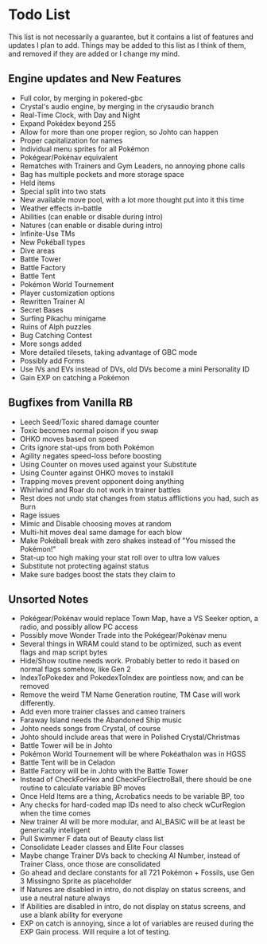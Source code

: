 # Todo List

This list is not necessarily a guarantee, but it contains a list of features and updates I plan to add. 
Things may be added to this list as I think of them, and removed if they are added or I change my mind.

## Engine updates and New Features
* Full color, by merging in pokered-gbc
* Crystal's audio engine, by merging in the crysaudio branch
* Real-Time Clock, with Day and Night
* Expand Pokédex beyond 255
* Allow for more than one proper region, so Johto can happen
* Proper capitalization for names
* Individual menu sprites for all Pokémon
* Pokégear/Pokénav equivalent
* Rematches with Trainers and Gym Leaders, no annoying phone calls
* Bag has multiple pockets and more storage space
* Held items
* Special split into two stats
* New available move pool, with a lot more thought put into it this time
* Weather effects in-battle
* Abilities (can enable or disable during intro)
* Natures (can enable or disable during intro)
* Infinite-Use TMs
* New Pokéball types
* Dive areas
* Battle Tower
* Battle Factory
* Battle Tent
* Pokémon World Tournement
* Player customization options
* Rewritten Trainer AI
* Secret Bases
* Surfing Pikachu minigame
* Ruins of Alph puzzles
* Bug Catching Contest
* More songs added
* More detailed tilesets, taking advantage of GBC mode
* Possibly add Forms
* Use IVs and EVs instead of DVs, old DVs become a mini Personality ID
* Gain EXP on catching a Pokémon


## Bugfixes from Vanilla RB
* Leech Seed/Toxic shared damage counter
* Toxic becomes normal poison if you swap
* OHKO moves based on speed
* Crits ignore stat-ups from both Pokémon
* Agility negates speed-loss before boosting
* Using Counter on moves used against your Substitute
* Using Counter against OHKO moves to instakill
* Trapping moves prevent opponent doing anything
* Whirlwind and Roar do not work in trainer battles
* Rest does not undo stat changes from status afflictions you had, such as Burn
* Rage issues
* Mimic and Disable choosing moves at random
* Multi-hit moves deal same damage for each blow
* Make Pokéball break with zero shakes instead of "You missed the Pokémon!"
* Stat-up too high making your stat roll over to ultra low values
* Substitute not protecting against status
* Make sure badges boost the stats they claim to


## Unsorted Notes
* Pokégear/Pokénav would replace Town Map, have a VS Seeker option, a radio, and possibly allow PC access
* Possibly move Wonder Trade into the Pokégear/Pokénav menu
* Several things in WRAM could stand to be optimized, such as event flags and map script bytes
* Hide/Show routine needs work. Probably better to redo it based on normal flags somehow, like Gen 2
* IndexToPokedex and PokedexToIndex are pointless now, and can be removed
* Remove the weird TM Name Generation routine, TM Case will work differently.
* Add even more trainer classes and cameo trainers
* Faraway Island needs the Abandoned Ship music
* Johto needs songs from Crystal, of course
* Johto should include areas that were in Polished Crystal/Christmas
* Battle Tower will be in Johto
* Pokémon World Tournement will be where Pokéathalon was in HGSS
* Battle Tent will be in Celadon
* Battle Factory will be in Johto with the Battle Tower
* Instead of CheckForHex and CheckForElectroBall, there should be one routine to calculate variable BP moves
* Once Held Items are a thing, Acrobatics needs to be variable BP, too
* Any checks for hard-coded map IDs need to also check wCurRegion when the time comes
* New trainer AI will be more modular, and AI_BASIC will be at least be generically intelligent
* Pull Swimmer F data out of Beauty class list
* Consolidate Leader classes and Elite Four classes
* Maybe change Trainer DVs back to checking AI Number, instead of Trainer Class, once those are consolidated
* Go ahead and declare constants for all 721 Pokémon + Fossils, use Gen 3 Missingno Sprite as placeholder
* If Natures are disabled in intro, do not display on status screens, and use a neutral nature always
* If Abilities are disabled in intro, do not display on status screens, and use a blank ability for everyone
* EXP on catch is annoying, since a lot of variables are reused during the EXP Gain process. Will require a lot of testing.
